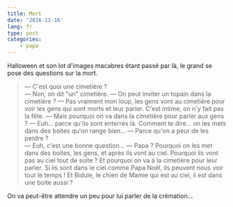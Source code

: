 ```yaml
---
title: Mort
date: '2016-11-16'
lang: fr
type: post
categories:
    - papa
---
```


Halloween et son lot d'images macabres étant passé par là, le grand se pose des questions sur la mort.

> — C'est quoi une cimetière ?  
> — Non, on dit "un" cimetière.
> — On peut inviter un topain dans la cimetière ?
> — Pas vraiment mon loup, les gens vont au cimetière pour voir les gens qui sont morts et leur parler. C'est intime, on n'y fait pas la fête.
> — Mais pourquoi on va dans la cimetière pour parler aux gens ?
> — Euh… parce qu'ils sont enterrés là. Comment te dire… on les mets dans des boites qu'on range bien…
> — Parce qu'on a peur de les perdre ?  
> — Euh, c'est une bonne question…
> — Papa ? Pourquoi on les met dans des boites, les gens, et après ils vont au ciel. Pourquoi ils vont pas au ciel tout de suite ? Et pourquoi on va à la cimetière pour leur parler. Si ils sont dans le ciel comme Papa Noël, ils peuvent nous voir tout le temps ! Et Bidule, le chien de Mamie qui est au ciel, il est dans une boite aussi ?

On va peut-être attendre un peu pour lui parler de la crémation…